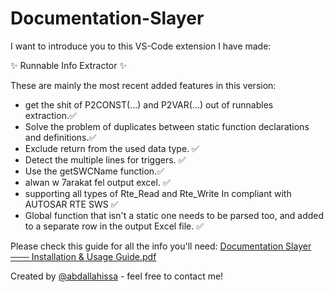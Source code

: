 # Documentation-Slayer

I want to introduce you to this VS-Code extension I have made:

✨ Runnable Info Extractor ✨

These are mainly the most recent added features in this version:

- get the shit of P2CONST(...) and P2VAR(...) out of runnables extraction.✅
- Solve the problem of duplicates between static function declarations and definitions.✅
- Exclude return from the used data type. ✅
- Detect the multiple lines for triggers. ✅
- Use the getSWCName function.✅
- alwan w 7arakat fel output excel. ✅
- supporting all types of Rte_Read and Rte_Write In compliant with AUTOSAR RTE SWS  ✅
- Global function that isn't a static one needs to be parsed too, and added to a separate row in the output Excel file. ✅


Please check this guide for all the info you'll need:
[Documentation Slayer ─── Installation & Usage Guide.pdf](https://github.com/user-attachments/files/20232672/Documentation.Slayer.Installation.Usage.Guide.pdf)

Created by [@abdallahissa](https://www.linkedin.com/in/abdallaissa/) - feel free to contact me!
